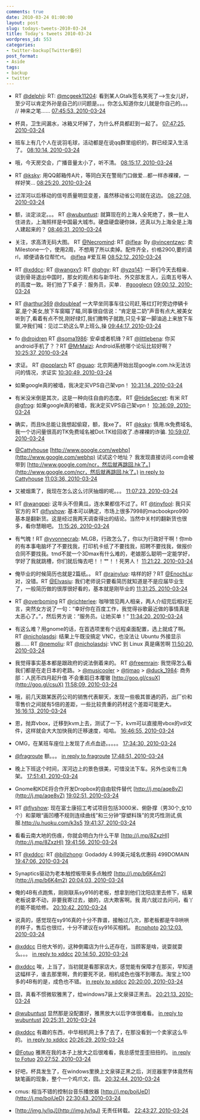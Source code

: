 ```yaml
---
comments: true
date: 2010-03-24 01:00:00
layout: post
slug: todays-tweets-2010-03-24
title: Today's tweets 2010-03-24
wordpress_id: 553
categories:
- twitter-backup[Twitter备份]
post_format:
- Aside
tags:
- backup
- twitter
---
```





  * RT [@delphij](http://twitter.com/delphij): RT: [@mcgeek11204](http://twitter.com/mcgeek11204): 看到某人Gtalk签名笑死了-->生女儿好，至少可以肯定外孙是自己的//问题是。。。你怎么知道你女儿就是你自己的。。。 // 神来之笔…… [07:45:53, 2010-03-24](http://twitter.com/gfrog/statuses/10950502229)





  * 杯具，卫生间漏水，冰箱又坏掉了，为什么杯具都赶到一起了。 [07:47:25, 2010-03-24](http://twitter.com/gfrog/statuses/10950569492)





  * 班车上有几个人在说羽毛球，活动都是在说qq群里组织的，群已经深入生活了。 [08:10:14, 2010-03-24](http://twitter.com/gfrog/statuses/10951590953)





  * 哦，今天房交会，广播音量太小了，听不清。 [08:15:17, 2010-03-24](http://twitter.com/gfrog/statuses/10951812241)





  * RT [@ksky](http://twitter.com/ksky): 用QQ邮箱传A片，等同白天在警局门口做爱…都一样赤裸裸，一样好笑… [08:25:20, 2010-03-24](http://twitter.com/gfrog/statuses/10952255105)





  * 过浑河以后移动的信号质量明显变差，虽然移动省公司就在这边。 [08:27:08, 2010-03-24](http://twitter.com/gfrog/statuses/10952334439)





  * 额，淡定淡定。。。 RT [@wubuntust](http://twitter.com/wubuntust): 就算现在的上海人全死绝了，换一批人住进去，上海照样是中国最大城市。硬盘硬盘硬你妹，还真以为上海全是上海人建起来的？ [08:46:31, 2010-03-24](http://twitter.com/gfrog/statuses/10953227396)





  * 关注，求高清无码大图。 RT [@Necromind](http://twitter.com/Necromind): RT [@iflea](http://twitter.com/iflea): By [@vincentzwc](http://twitter.com/vincentzwc): 卖Milestone一个，使用2周，不想用了所以卖掉。配件齐全，价格2900,要的请rl，顺便请各位帮忙rt。  [@iflea](http://twitter.com/iflea) #爱互易 [08:52:12, 2010-03-24](http://twitter.com/gfrog/statuses/10953486660)





  * RT [@xddcc](http://twitter.com/xddcc): RT [@wangxy1](http://twitter.com/wangxy1): RT [@qhgy](http://twitter.com/qhgy): RT [@yzq141](http://twitter.com/yzq141): 一哥们今天去相亲．谈到骨哥退出中国时，那女的观点和与新华社、外交部发言人，云南五号等人的高度一致。哥们拍了下桌子：服务员，买单． [#googlecn](http://search.twitter.com/search?q=%23googlecn) [09:00:12, 2010-03-24](http://twitter.com/gfrog/statuses/10953851757)





  * RT [@arthur369](http://twitter.com/arthur369) [@doubleaf](http://twitter.com/doubleaf) 一大早坐同事车往公司赶,等红灯时旁边停辆卡宴,是个美女,放下车窗瞄了瞄,同事很自信说：“肯定是二奶”声音有点大,被美女听到了,看着有点不悦,刚好绿灯,我们撒鸭子就跑,只见卡宴一脚油追上来放下车窗,冲我们喊：见过二奶这么早上班么,操 [09:44:17, 2010-03-24](http://twitter.com/gfrog/statuses/10955910023)





  * fo [@droidren](http://twitter.com/droidren) RT [@soma1986](http://twitter.com/soma1986): 安卓或者机锋？RT [@littlebena](http://twitter.com/littlebena): 你买android手机了？？RT [@MrMaizi](http://twitter.com/MrMaizi): Android系统哪个论坛比较好啊？ [10:25:37, 2010-03-24](http://twitter.com/gfrog/statuses/10957989958)





  * 求证。 RT [@poplarch](http://twitter.com/poplarch) RT [@guao](http://twitter.com/guao): 北京网通开始出现google.com.hk无法访问的情况，求证实 [10:30:49, 2010-03-24](http://twitter.com/gfrog/statuses/10958262102)





  * 如果google真的被墙，我决定买VPS自己架vpn！ [10:31:14, 2010-03-24](http://twitter.com/gfrog/statuses/10958283170)





  * 有米没米倒是其次，这是一种向往自由的态度。 RT [@HideSecret](http://twitter.com/HideSecret): 有米 RT [@gfrog](http://twitter.com/gfrog): 如果google真的被墙，我决定买VPS自己架vpn！ [10:36:09, 2010-03-24](http://twitter.com/gfrog/statuses/10958532510)





  * 确实，而且tk总能让我想起偷窥，额，我xe了。  RT [@ksky](http://twitter.com/ksky): 慎用.tk免费域名,我一个访问量很高的TK免费域名被Dot.TK给回收了.赤裸裸的诈骗. [10:59:07, 2010-03-24](http://twitter.com/gfrog/statuses/10959616239)





  * [@Cattyhouse](http://twitter.com/Cattyhouse) [http://www.google.com/webhp](http://www.google.com/webhp) 试试这个地址？ 我发现直接访问.com会被带到 [http://www.google.com/ncr，然后就再跳回.hk了。](http://www.google.com/ncr，然后就再跳回.hk了。) [in reply to Cattyhouse](http://twitter.com/Cattyhouse/statuses/10959625309) [11:03:36, 2010-03-24](http://twitter.com/gfrog/statuses/10959835901)





  * 又被烟熏了，我现在怎么这么讨厌抽烟的呢。。。 [11:07:23, 2010-03-24](http://twitter.com/gfrog/statuses/10960009048)





  * RT [@wangpei](http://twitter.com/wangpei): 这年头不但黄瓜，连水果都信不过了。RT [@tinyfool](http://twitter.com/tinyfool): 我只买官方的 RT [@flyshow](http://twitter.com/flyshow): 基本可以确定，市场上很多7998的macbookpro990基本是翻新货。这是经过我两天调查得出的结论。当然中关村的翻新货也很多，看你慧眼吧。 [11:15:26, 2010-03-24](http://twitter.com/gfrog/statuses/10960357732)





  * 有气魄！RT [@yvonnecrab](http://twitter.com/yvonnecrab): MLGB，行政怎么了，你以为行政好干啊！你mb的有本事电脑坏了不要找我，打印机卡纸了不要找我，招聘不要找我，做报价合同不要找我。tmd不就一个3Dmax有什么难的，老娘那么聪明一定能学好，学好了我就跳槽，你们就后悔去吧！！艹！！死男人！ [11:21:22, 2010-03-24](http://twitter.com/gfrog/statuses/10960616619)





  * 俺毕业的时候简历也就是2篇纸。。 RT [@rainyluo](http://twitter.com/rainyluo): 啥样的好？RT [@EnochLu](http://twitter.com/EnochLu): 对，没错。RT [@Elvasiu](http://twitter.com/Elvasiu): 我们老师说只要看简历就知道是不是应届毕业生了，一般简历做的很厚很好看的，基本就是刚毕业的 [11:31:25, 2010-03-24](http://twitter.com/gfrog/statuses/10961047864)





  * RT [@overboming](http://twitter.com/overboming) RT [@richterlee](http://twitter.com/richterlee): 咖啡馆见两人相亲，两人介绍完后相对无言，突然女方说了一句：“幸好你在百度工作，我觉得谷歌最近做的事情真是太恶心了。”，然后男方说：“服务员。让她买单！” [11:34:20, 2010-03-24](http://twitter.com/gfrog/statuses/10961173114)





  * 有这么难？用gnome的话，在首选项里有个远程桌面配置，选上就成了啊。 RT [@nicholasdsj](http://twitter.com/nicholasdsj): 结果上午既没搞定 VNC，也没法让 Ubuntu 外接显示器...... RT [@nemoliu](http://twitter.com/nemoliu): RT [@nicholasdsj](http://twitter.com/nicholasdsj): VNC 到 Linux 真是痛苦啊 [11:50:20, 2010-03-24](http://twitter.com/gfrog/statuses/10961834388)





  * 我觉得事实基本都是跟政府的说法倒着来的。 RT [@freemrain](http://twitter.com/freemrain): 我觉得怎么看我们都是在走日本的老路。> [@musicooler](http://twitter.com/musicooler) > [@tjmao](http://twitter.com/tjmao) > [@duck_1984](http://twitter.com/duck_1984): 商务部：人民币四月起升值 不会重蹈日本覆辙 [http://goo.gl/csuX](http://goo.gl/csuX) [11:58:09, 2010-03-24](http://twitter.com/gfrog/statuses/10962148185)





  * 哦，前几天跟某医药公司的销售代表聊天，发现一些极其普通的药，出厂价和零售价之间就有5倍的差距，一些比较贵重的药材这个差距可能更大。 [16:16:13, 2010-03-24](http://twitter.com/gfrog/statuses/10969663272)





  * 恩，抛弃vbox，迁移到kvm上去，测试了一下，kvm可以直接用vbox的vdi文件，这样就会大大加快我的迁移速度，哈哈。 [16:46:55, 2010-03-24](http://twitter.com/gfrog/statuses/10970385260)





  * OMG，在某班车座位上发现了点点血迹。。。。。 [17:34:30, 2010-03-24](http://twitter.com/gfrog/statuses/10971521152)





  * [@fragroute](http://twitter.com/fragroute) 额。。。 [in reply to fragroute](http://twitter.com/fragroute/statuses/10971706446) [17:48:51, 2010-03-24](http://twitter.com/gfrog/statuses/10971856551)





  * 晚上下班这个时间，浑河边上的景色很美，可惜没法下车。另外也没有三角架。 [17:51:41, 2010-03-24](http://twitter.com/gfrog/statuses/10971923391)





  * Gnome和KDE将合作开发Dropbox的自由软件替代 [http://j.mp/aqe8vZ](http://j.mp/aqe8vZ) [19:02:51, 2010-03-24](http://twitter.com/gfrog/statuses/10973784710)





  * RT [@flyshow](http://twitter.com/flyshow): 现在富士康招工考试项目包括3000米、俯卧撑（男30个,女10个）和蒙眼“画凹槽不规则连续曲线”和三分钟“穿塑料珠”的灵巧性测试,佩服.http://u.huoku.com/k3s5 [19:41:37, 2010-03-24](http://twitter.com/gfrog/statuses/10974935399)





  * 看看云南大地的伤痕，你就会明白为什么干旱 [http://j.mp/8ZxzHl](http://j.mp/8ZxzHl) [19:41:56, 2010-03-24](http://twitter.com/gfrog/statuses/10974945240)





  * RT [@xddcc](http://twitter.com/xddcc): RT [@billzhong](http://twitter.com/billzhong): Godaddy 4.99美元域名优惠码 499DOMAIN [19:47:06, 2010-03-24](http://twitter.com/gfrog/statuses/10975107863)





  * Synaptics驱动为老本触控板带来多点触控 [http://j.mp/b6K4m2](http://j.mp/b6K4m2) [20:04:03, 2010-03-24](http://twitter.com/gfrog/statuses/10975662614)





  * 俺的4B有点跑焦，刚刚联系sy916的老板，想拿到他们沈阳店里去修下，结果老板说拿不动，非要我寄过去，娘的，店大欺客啊。我 周六就过去问问，看丫的能不能给修。 [20:10:42, 2010-03-24](http://twitter.com/gfrog/statuses/10975888569)





  * 说真的，感觉现在sy916真的十分不靠谱，接触过几次，那老板都是牛B哄哄的样子，售后也很烂，十分不建议在sy916买相机。 [#cnphoto](http://search.twitter.com/search?q=%23cnphoto) [20:12:03, 2010-03-24](http://twitter.com/gfrog/statuses/10975934315)





  * [@xddcc](http://twitter.com/xddcc) 日他大爷的，这种倒霉店为什么还存在，当顾客是啥，说耍就耍么。。。 [in reply to xddcc](http://twitter.com/xddcc/statuses/10975978689) [20:14:50, 2010-03-24](http://twitter.com/gfrog/statuses/10976028449)





  * [@xddcc](http://twitter.com/xddcc) 唉，上当了，当初就是看那家店大，感觉能有保障才在那买，早知道这幅样子，谁去那里啊，贵的要死不说，相机成色也强不到哪去。淘宝上100多的4B有的是，成色也不错。 [in reply to xddcc](http://twitter.com/xddcc/statuses/10976138825) [20:20:00, 2010-03-24](http://twitter.com/gfrog/statuses/10976208710)





  * 囧，真看不惯微软雅黑了，给windows7装上文泉驿正黑去。 [20:21:13, 2010-03-24](http://twitter.com/gfrog/statuses/10976252812)





  * [@wubuntust](http://twitter.com/wubuntust) 显然那是没配置好，雅黑放大以后字体很难看。 [in reply to wubuntust](http://twitter.com/wubuntust/statuses/10976309044) [20:25:31, 2010-03-24](http://twitter.com/gfrog/statuses/10976405115)





  * [@xddcc](http://twitter.com/xddcc) 有趣的东西，中华相机网上多了去了，在那没看到一个卖家这么牛的。 [in reply to xddcc](http://twitter.com/xddcc/statuses/10976366433) [20:26:29, 2010-03-24](http://twitter.com/gfrog/statuses/10976439749)





  * [@Fotuo](http://twitter.com/Fotuo) 雅黑在我的本子上放大之后很难看，我总感觉歪歪扭扭的。 [in reply to Fotuo](http://twitter.com/Fotuo/statuses/10976416109) [20:27:52, 2010-03-24](http://twitter.com/gfrog/statuses/10976488585)





  * 好吧，杯具发生了，在windows里换上文泉驿正黑之后，浏览器里字体竟然有缺笔画的现象，整个一个鸡爪文，囧。 [20:32:44, 2010-03-24](http://twitter.com/gfrog/statuses/10976669771)





  * cmus: 相当不错的控制台音乐播放器 [http://j.mp/boiUeD](http://j.mp/boiUeD) [22:30:43, 2010-03-24](http://twitter.com/gfrog/statuses/10981626965)





  * [http://img.ly/IqJ](http://img.ly/IqJ) 无责任转载。 [22:43:27, 2010-03-24](http://twitter.com/gfrog/statuses/10982208847)





